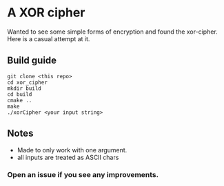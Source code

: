 # A XOR cipher

Wanted to see some simple forms of encryption and found the xor-cipher. Here is a casual attempt at it.


## Build guide
```
git clone <this repo>
cd xor_cipher
mkdir build
cd build
cmake ..
make
./xorCipher <your input string>
```

## Notes

- Made to only work with one argument.
- all inputs are treated as ASCII chars

### Open an issue if you see any improvements.